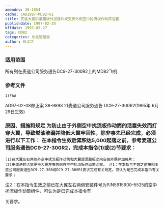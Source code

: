 ```yaml
---
amendno: 39-1854
cadno: CAD1997-MD82-01
title: 安装大翼后梁腹板外加强片或更换外侧空中扰流板作动筒活塞
publishdate: 1997-02-20
effdate: 1997-02-27
tags: MD82
categories: 东北管理局
author: 徐江华
---
```


### 适用范围 
所有列在麦道公司服务通告DC9-27-300R2上的MD82飞机

<!--more-->
### 参考文件
    1)FAA 
AD97-02-08修正案 39-9893 
    2)麦道公司服务通告 DC9-27-300R2(1995年 6月 29日生效) 

### 原因、措施和规定 为防止由于外侧空中扰流板作动筒的活塞失效而打穿大翼，导致燃油渗漏并降低大翼牢固性，除非事先已经完成，必须进行以下工作：    在本指令生效后累积达5,000起落之前，参考麦道公司服务通告DC9-27-300R2，完成本指令(1)或(2)节要求： 
    (1)在大翼左右两侧外空中扰流板作动筒和大翼后梁腹板之间安装外保护加强片； 
    (2)用改进的活塞更换大翼左右两侧外空中扰流板作动筒活塞。 注1：在本指令生效之前按照麦道公司服务通告DC9-27-300或DC9-27-300R1要求完成有关规定，可认为是已完成本指令有关要求； 

注2：在本指令生效之前已在大翼左右两侧安装件号为P/N5915900-5525的空中扰流板作动筒组件，可认为是已完成本指令有
  
关要求。
